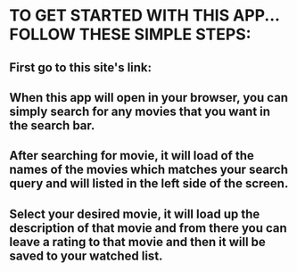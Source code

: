 # TO GET STARTED WITH THIS APP... FOLLOW THESE SIMPLE STEPS:

## First go to this site's link:

## When this app will open in your browser, you can simply search for any movies that you want in the search bar.

## After searching for movie, it will load of the names of the movies which matches your search query and will listed in the left side of the screen.

## Select your desired movie, it will load up the description of that movie and from there you can leave a rating to that movie and then it will be saved to your watched list.
